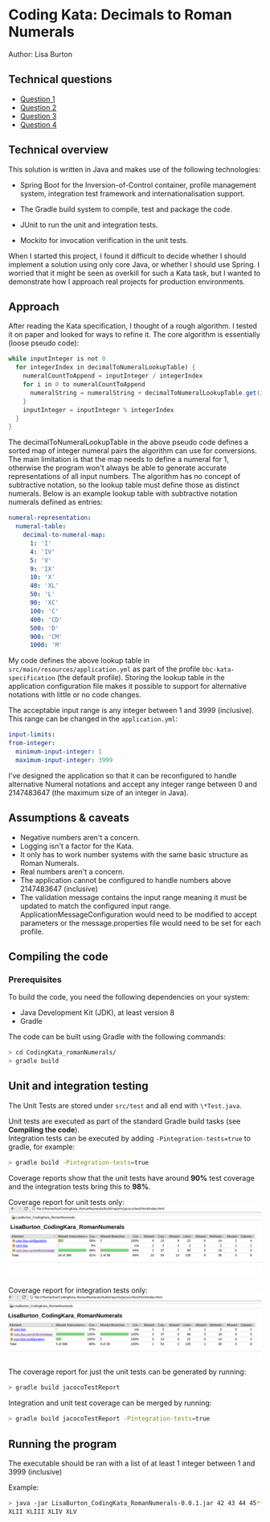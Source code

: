 # Coding Kata: Decimals to Roman Numerals  

Author: Lisa Burton  

## Technical questions

- [Question 1](./docs/question_one.md)
- [Question 2](./docs/question_two.md)
- [Question 3](./docs/question_three.md)
- [Question 4](./docs/question_four.md)

## Technical overview

This solution is written in Java and makes use of the following technologies:

- Spring Boot for the Inversion-of-Control container, profile management 
system, integration test framework and internationalisation support. 

- The Gradle build system to compile, test and package the code.

- JUnit to run the unit and integration tests.

- Mockito for invocation verification in the unit tests.
  
When I started this project, I found it difficult to decide whether I should implement a solution using only core Java, or whether I should use Spring. I worried that it might be seen as overkill for such a Kata task, but I wanted to demonstrate how I approach real projects for production environments.  
  
## Approach

After reading the Kata specification, I thought of a rough algorithm. I tested it on paper and looked for ways to refine it. The core algorithm is essentially (loose pseudo code):  
  
```java
while inputInteger is not 0
  for integerIndex in decimalToNumeralLookupTable) {
    numeralCountToAppend = inputInteger / integerIndex
    for i in 0 to numeralCountToAppend
      numeralString = numeralString + decimalToNumeralLookupTable.get(integerIndex)
    }
    inputInteger = inputInteger % integerIndex
  }
}
```
  
The decimalToNumeralLookupTable in the above pseudo code defines a sorted map of integer numeral pairs the algorithm can use for conversions. The main limitation is that the map needs to define a numeral for 1, otherwise the program won't always be able to generate accurate representations of all input numbers. The algorithm has no concept of subtractive notation, so the lookup table must define those as distinct numerals. Below is an example lookup table with subtractive notation numerals defined as entries:  
  
```yml
numeral-representation:
  numeral-table:
    decimal-to-numeral-map:
      1: 'I'
      4: 'IV'
      5: 'V'
      9: 'IX'
      10: 'X'
      40: 'XL'
      50: 'L'
      90: 'XC'
      100: 'C'
      400: 'CD'
      500: 'D'
      900: 'CM'
      1000: 'M'
```
  
My code defines the above lookup table in `src/main/resources/application.yml` as part of the profile `bbc-kata-specification` (the default profile). Storing the lookup table in the application configuration file makes it possible to support for alternative notations with little or no code changes.  
  
The acceptable input range is any integer between 1 and 3999 (inclusive). This range can be changed in the `application.yml`:
  
  ```yml
  input-limits:
  from-integer:
    minimum-input-integer: 1
    maximum-input-integer: 3999
  ```
  
I've designed the application so that it can be reconfigured to handle alternative Numeral notations and accept any integer range between 0 and 2147483647 (the maximum size of an integer in Java).  
  
## Assumptions & caveats

- Negative numbers aren't a concern.
- Logging isn't a factor for the Kata.  
- It only has to work number systems with the same basic structure as Roman Numerals.  
- Real numbers aren't a concern.  
- The application cannot be configured to handle numbers above 2147483647 (inclusive)
- The validation message contains the input range meaning it must be updated to match the configured input range. ApplicationMessageConfiguration would need to be modified to accept parameters or the message.properties file would need to be set for each profile.  
  
## Compiling the code  

### Prerequisites  

To build the code, you need the following dependencies on your system:  

- Java Development Kit (JDK), at least version 8  
- Gradle

The code can be built using Gradle with the following commands:  

```bash
> cd CodingKata_romanNumerals/
> gradle build
```

## Unit and integration testing

The Unit Tests are stored under `src/test` and all end with `\*Test.java`.  
  
Unit tests are executed as part of the standard Gradle build tasks (see **Compiling the code**).  
Integration tests can be executed by adding `-Pintegration-tests=true` to gradle, for example:

```bash
> gradle build -Pintegration-tests=true  
```

Coverage reports show that the unit tests have around **90%** test coverage and the integration tests bring this to **98%**.  
  
Coverage report for unit tests only:  
![Coverage with Unit Tests only](docs/images/test-coverage-units-only.png)  
  
Coverage report for integration tests only:  
![Coverage with Integration tests](docs/images/test-coverage-integration.png)  
  
The coverage report for just the unit tests can be generated by running:  

```bash
> gradle build jacocoTestReport
```

Integration and unit test coverage can be merged by running:

```bash
> gradle build jacocoTestReport -Pintegration-tests=true
```

## Running the program

The executable should be ran with a list of at least 1 integer between 1 and 3999 (inclusive)
  
Example:

```bash
> java -jar LisaBurton_CodingKata_RomanNumerals-0.0.1.jar 42 43 44 45**  
XLII XLIII XLIV XLV
```
